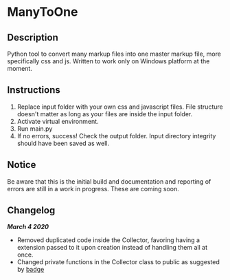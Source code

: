 # ManyToOne

## Description
Python tool to convert many markup files into one master markup file, more specifically css and js. Written to work only on Windows platform at the moment.

## Instructions
1. Replace input folder with your own css and javascript files. File structure doesn't matter as long as your files are inside the input folder.
2. Activate virtual environment.
3. Run main.py
4. If no errors, success! Check the output folder. Input directory integrity should have been saved as well.

## Notice
Be aware that this is the initial build and documentation and reporting of errors are still in a work in progress. These are coming soon.

## Changelog
***March 4 2020***
- Removed duplicated code inside the Collector, favoring having a extension passed to it upon creation instead of handling them all at once.
- Changed private functions in the Collector class to public as suggested by [badge](https://www.reddit.com/r/learnpython/comments/fd8jbm/feedback_on_manytoone_file_reduction_program/fjg5ecs/)